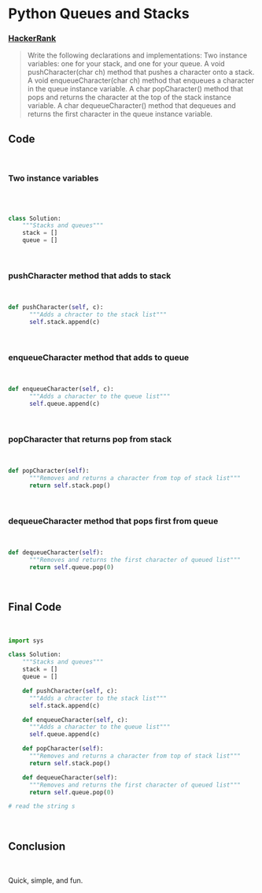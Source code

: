 # Python Queues and Stacks

### [HackerRank](www.hackerrank.com)

> Write the following declarations and implementations:
> Two instance variables: one for your stack, and one for your queue.
> A void pushCharacter(char ch) method that pushes a character onto a stack.
> A void enqueueCharacter(char ch) method that enqueues a character in the queue instance variable.
> A char popCharacter() method that pops and returns the character at the top of the stack instance variable.
> A char dequeueCharacter() method that dequeues and returns the first character in the queue instance variable.

## Code

<br/>

### Two instance variables

<br/><br/>

```python
class Solution:
    """Stacks and queues"""
    stack = []
    queue = []
```

<br/>

### pushCharacter method that adds to stack

<br/>

```python
def pushCharacter(self, c):
      """Adds a chracter to the stack list"""
      self.stack.append(c)
```

<br/>

### enqueueCharacter method that adds to queue

<br/>

```python
def enqueueCharacter(self, c):
      """Adds a character to the queue list"""
      self.queue.append(c)
```

<br/>

### popCharacter that returns pop from stack

<br/>

```python
def popCharacter(self):
      """Removes and returns a character from top of stack list"""
      return self.stack.pop()
```

<br/>

### dequeueCharacter method that pops first from queue

<br/>

```python
def dequeueCharacter(self):
      """Removes and returns the first character of queued list"""
      return self.queue.pop(0)
```

<br/>

## Final Code

<br/>

```python
import sys

class Solution:
    """Stacks and queues"""
    stack = []
    queue = []

    def pushCharacter(self, c):
      """Adds a chracter to the stack list"""
      self.stack.append(c)

    def enqueueCharacter(self, c):
      """Adds a character to the queue list"""
      self.queue.append(c)

    def popCharacter(self):
      """Removes and returns a character from top of stack list"""
      return self.stack.pop()

    def dequeueCharacter(self):
      """Removes and returns the first character of queued list"""
      return self.queue.pop(0)

# read the string s
```

<br/>

## Conclusion

<br/>

Quick, simple, and fun.
